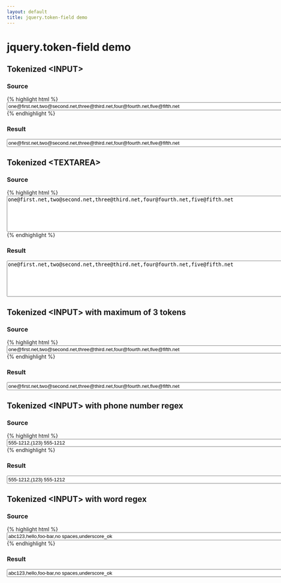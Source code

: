 ```yaml
---
layout: default
title: jquery.token-field demo
---
```

<h1>jquery.token-field demo</h1>
<h2>Tokenized &lt;INPUT&gt;</h2>
<h3>Source</h3>
{% highlight html %}
<input type='text' id='input-test' size='100'
        value='one@first.net,two@second.net,three@third.net,four@fourth.net,five@fifth.net'/>
<script>
$('#input-test').tokenField();
</script>
{% endhighlight %}
<h3>Result</h3>
<input type='text' id='input-test' size='100' value='one@first.net,two@second.net,three@third.net,four@fourth.net,five@fifth.net'/>
<h2>Tokenized &lt;TEXTAREA&gt;</h2>
<h3>Source</h3>
{% highlight html %}
<textarea id='textarea-test' rows='6' cols='100'>
one@first.net,two@second.net,three@third.net,four@fourth.net,five@fifth.net
</textarea>
<script>
$('#textarea-test').tokenField();
</script>
{% endhighlight %}
<h3>Result</h3>
<textarea id='textarea-test' rows='6' cols='100'>
one@first.net,two@second.net,three@third.net,four@fourth.net,five@fifth.net
</textarea>
<h2>Tokenized &lt;INPUT&gt; with maximum of 3 tokens</h2>
<h3>Source</h3>
{% highlight html %}
<input type='text' id='max-test' size='100'
        value='one@first.net,two@second.net,three@third.net,four@fourth.net,five@fifth.net'/>
<script>
$('#max-test').tokenField({max:3});
</script>
{% endhighlight %}
<h3>Result</h3>
<input type='text' id='max-test' size='100' value='one@first.net,two@second.net,three@third.net,four@fourth.net,five@fifth.net'/>
<h2>Tokenized &lt;INPUT&gt; with phone number regex</h2>
<h3>Source</h3>
{% highlight html %}
<input type='text' id='phone-test' size='100' value='555-1212,(123) 555-1212'/>
<script>
$('#phone-test').tokenField({regex:/^(?:\([0-9]{3}\) ?)?[0-9]{3}\-[0-9]{4}$/});
</script>
{% endhighlight %}
<h3>Result</h3>
<input type='text' id='phone-test' size='100' value='555-1212,(123) 555-1212'/>
<h2>Tokenized &lt;INPUT&gt; with word regex</h2>
<h3>Source</h3>
{% highlight html %}
<input type='text' id='word-test' size='100'
        value='abc123,hello,foo-bar,no spaces,underscore_ok'/>
<script>
$('#word-test').tokenField({regex:/^[a-z][\w\-]+$/i});
</script>
{% endhighlight %}
<h3>Result</h3>
<input type='text' id='word-test' size='100' value='abc123,hello,foo-bar,no spaces,underscore_ok'/>
<script type="text/javascript">
  //<![CDATA[
  $(document).ready(function() {
    $('#input-test,#textarea-test').tokenField();
    $('#max-test').tokenField({max:3});
    $('#phone-test').tokenField({regex:/^(?:\([0-9]{3}\) ?)?[0-9]{3}\-[0-9]{4}$/});
    $('#word-test').tokenField({regex:/^[a-z][\w\-]+$/i});
  });
  //]]>
</script>
